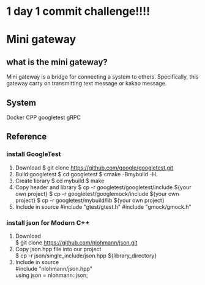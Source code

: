 # 1 day 1 commit challenge!!!!
# Mini gateway

## what is the mini gateway?
Mini gateway is a bridge for connecting a system to others. Specifically, this gateway carry on transmitting text message or kakao message.

## System
Docker
CPP
googletest
gRPC

## Reference
### install GoogleTest
1. Download
$ git clone https://github.com/google/googletest.git
2. Build googletest
$ cd googletest
$ cmake -Bmybuild -H.
3. Create library
$ cd mybuild
$ make
4. Copy header and library
$ cp -r googletest/googletest/include ${your own project} 
$ cp -r googletest/googlemock/include ${your own project} 
$ cp -r googletest/mybuild/lib ${your own project}
5. Include in source
#include "gtest/gtest.h"
#include "gmock/gmock.h"

### install json for Modern C++
1. Download  
$ git clone https://github.com/nlohmann/json.git  
2. Copy json.hpp file into our project  
$ cp -r json/single_include/json.hpp ${library_directory}  
3. Include in source  
#include "nlohmann/json.hpp"  
using json = nlohmann::json;  
